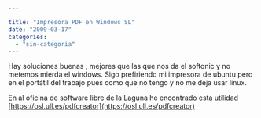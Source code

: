 ```yaml
---

title: "Impresora PDF en Windows SL"
date: "2009-03-17"
categories: 
  - "sin-categoria"
---
```


Hay soluciones buenas , mejores que las que nos da el softonic y no metemos mierda el windows. Sigo prefiriendo mi impresora de ubuntu pero en el portátil del trabajo pues como que no tengo y no me deja usar linux.

En al oficina de software libre de la Laguna he encontrado esta utilidad [https://osl.ull.es/pdfcreator](https://osl.ull.es/pdfcreator)
